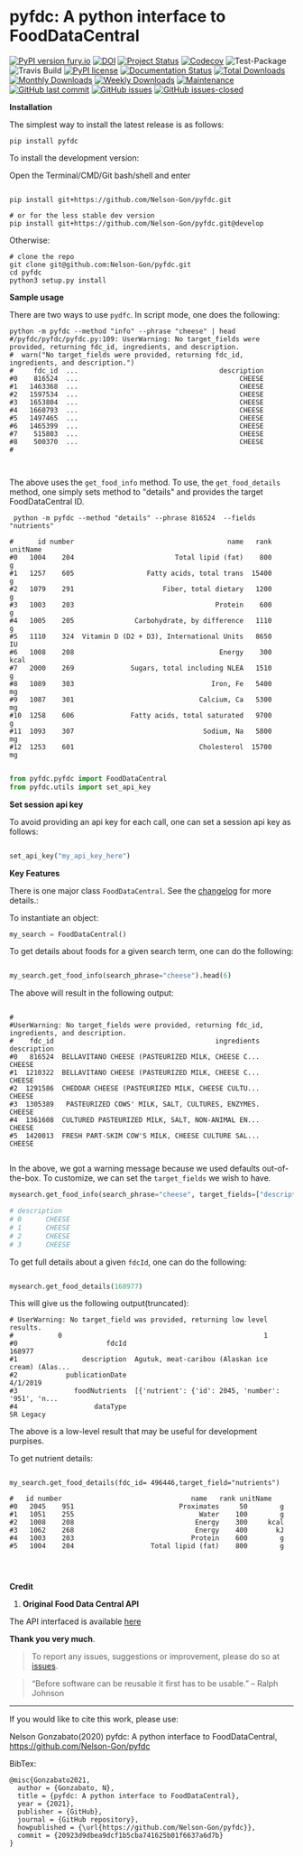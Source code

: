 # pyfdc: A python interface to FoodDataCentral
[![PyPI version fury.io](https://badge.fury.io/py/pyfdc.svg)](https://pypi.python.org/pypi/pyfdc/)
[![DOI](https://zenodo.org/badge/DOI/10.5281/zenodo.3764453.svg)](https://doi.org/10.5281/zenodo.3764453)
[![Project Status](http://www.repostatus.org/badges/latest/active.svg)](http://www.repostatus.org/#active) 
[![Codecov](https://codecov.io/gh/Nelson-Gon/pyfdc/branch/master/graph/badge.svg)](https://codecov.io/gh/Nelson-Gon/pyfdc?branch=master)
![Test-Package](https://github.com/Nelson-Gon/pyfdc/workflows/Test-Package/badge.svg)
![Travis Build](https://travis-ci.com/Nelson-Gon/pyfdc.svg?branch=master)
[![PyPI license](https://img.shields.io/pypi/l/pyfdc.svg)](https://pypi.python.org/pypi/pyfdc/)
[![Documentation Status](https://readthedocs.org/projects/pyfdc/badge/?version=latest)](https://pyfdc.readthedocs.io/en/latest/?badge=latest)
[![Total Downloads](https://pepy.tech/badge/pyfdc)](https://pepy.tech/project/pyfdc)
[![Monthly Downloads](https://pepy.tech/badge/pyfdc/month)](https://pepy.tech/project/pyfdc)
[![Weekly Downloads](https://pepy.tech/badge/pyfdc/week)](https://pepy.tech/project/pyfdc)
[![Maintenance](https://img.shields.io/badge/Maintained%3F-yes-green.svg)](https://GitHub.com/Nelson-Gon/pyfdc/graphs/commit-activity)
[![GitHub last commit](https://img.shields.io/github/last-commit/Nelson-Gon/pyfdc.svg)](https://github.com/Nelson-Gon/pyfdc/commits/master)
[![GitHub issues](https://img.shields.io/github/issues/Nelson-Gon/pyfdc.svg)](https://GitHub.com/Nelson-Gon/pyfdc/issues/)
[![GitHub issues-closed](https://img.shields.io/github/issues-closed/Nelson-Gon/pyfdc.svg)](https://GitHub.com/Nelson-Gon/pyfdc/issues?q=is%3Aissue+is%3Aclosed)



**Installation**

The simplest way to install the latest release is as follows:

```shell
pip install pyfdc

```

To install the development version:


Open the Terminal/CMD/Git bash/shell and enter

```shell

pip install git+https://github.com/Nelson-Gon/pyfdc.git

# or for the less stable dev version
pip install git+https://github.com/Nelson-Gon/pyfdc.git@develop

```

Otherwise:

```shell
# clone the repo
git clone git@github.com:Nelson-Gon/pyfdc.git
cd pyfdc
python3 setup.py install

```



**Sample usage**


There are two ways to use `pydfc`. In script mode, one does the following:

```shell
python -m pyfdc --method "info" --phrase "cheese" | head
#/pyfdc/pyfdc/pyfdc.py:109: UserWarning: No target_fields were provided, returning fdc_id, ingredients, and description.
#  warn("No target_fields were provided, returning fdc_id, ingredients, and description.")
#     fdc_id  ...                                   description
#0    816524  ...                                        CHEESE
#1   1463368  ...                                        CHEESE
#2   1597534  ...                                        CHEESE
#3   1653804  ...                                        CHEESE
#4   1660793  ...                                        CHEESE
#5   1497465  ...                                        CHEESE
#6   1465399  ...                                        CHEESE
#7    515803  ...                                        CHEESE
#8    500370  ...                                        CHEESE
#



```

The above uses the `get_food_info` method. To use, the `get_food_details` method, one simply sets method to "details" 
and provides the target FoodDataCentral ID. 

```shell
 python -m pyfdc --method "details" --phrase 816524  --fields "nutrients"
 
#      id number                                      name   rank unitName
#0   1004    204                         Total lipid (fat)    800        g
#1   1257    605                  Fatty acids, total trans  15400        g
#2   1079    291                      Fiber, total dietary   1200        g
#3   1003    203                                   Protein    600        g
#4   1005    205               Carbohydrate, by difference   1110        g
#5   1110    324  Vitamin D (D2 + D3), International Units   8650       IU
#6   1008    208                                    Energy    300     kcal
#7   2000    269              Sugars, total including NLEA   1510        g
#8   1089    303                                  Iron, Fe   5400       mg
#9   1087    301                               Calcium, Ca   5300       mg
#10  1258    606              Fatty acids, total saturated   9700        g
#11  1093    307                                Sodium, Na   5800       mg
#12  1253    601                               Cholesterol  15700       mg

```


```python

from pyfdc.pyfdc import FoodDataCentral
from pyfdc.utils import set_api_key

```

**Set session api key**

To avoid providing an api key for each call, one can set a session api key as follows:

```python

set_api_key("my_api_key_here")


```


**Key Features**

There is one major class `FoodDataCentral`. 
See the [changelog](https://github.com/Nelson-Gon/pyfdc/blob/master/changelog.md) 
for more details.:

To instantiate an object:

```python
my_search = FoodDataCentral()
```

To get details about foods for a given search term, one can do the following:

```python

my_search.get_food_info(search_phrase="cheese").head(6)

```

The above will result in the following output:

```shell

#
#UserWarning: No target_fields were provided, returning fdc_id, ingredients, and description.
#    fdc_id                                        ingredients description
#0   816524  BELLAVITANO CHEESE (PASTEURIZED MILK, CHEESE C...      CHEESE
#1  1210322  BELLAVITANO CHEESE (PASTEURIZED MILK, CHEESE C...      CHEESE
#2  1291586  CHEDDAR CHEESE (PASTEURIZED MILK, CHEESE CULTU...      CHEESE
#3  1305389   PASTEURIZED COWS' MILK, SALT, CULTURES, ENZYMES.      CHEESE
#4  1361608  CULTURED PASTEURIZED MILK, SALT, NON-ANIMAL EN...      CHEESE
#5  1420013  FRESH PART-SKIM COW'S MILK, CHEESE CULTURE SAL...      CHEESE


```


In the above, we got a warning message because we used defaults out-of-the-box. To customize, we can set 
the `target_fields` we wish to have.

```python
mysearch.get_food_info(search_phrase="cheese", target_fields=["description"]).head(4)

# description
# 0      CHEESE
# 1      CHEESE
# 2      CHEESE
# 3      CHEESE
```





To get full details about a given `fdcId`, one can do the following:

```python

mysearch.get_food_details(168977)

```

This will give us the following output(truncated):

```shell
# UserWarning: No target_field was provided, returning low level results.
#           0                                                  1
#0                      fdcId                                             168977
#1                description  Agutuk, meat-caribou (Alaskan ice cream) (Alas...
#2            publicationDate                                           4/1/2019
#3              foodNutrients  [{'nutrient': {'id': 2045, 'number': '951', 'n...
#4                   dataType                                          SR Legacy

```

The above is a low-level result that may be useful for development purpises. 

To get nutrient details:

```shell

my_search.get_food_details(fdc_id= 496446,target_field="nutrients")

#   id number                                name   rank unitName
#0   2045    951                          Proximates     50        g
#1   1051    255                               Water    100        g
#2   1008    208                              Energy    300     kcal
#3   1062    268                              Energy    400       kJ
#4   1003    203                             Protein    600        g
#5   1004    204                   Total lipid (fat)    800        g


  

```


**Credit**

1. **Original Food Data Central API**

The API interfaced is available [here](https://fdc.nal.usda.gov/api-guide.html)

**Thank you very much**. 

> To report any issues, suggestions or improvement, please do so 
at [issues](https://github.com/Nelson-Gon/pyfdc/issues). 

> “Before software can be reusable it first has to be usable.” – Ralph Johnson

---

If you would like to cite this work, please use:

Nelson Gonzabato(2020) pyfdc: A python interface to FoodDataCentral, https://github.com/Nelson-Gon/pyfdc

BibTex:

```shell
@misc{Gonzabato2021,
  author = {Gonzabato, N},
  title = {pyfdc: A python interface to FoodDataCentral},
  year = {2021},
  publisher = {GitHub},
  journal = {GitHub repository},
  howpublished = {\url{https://github.com/Nelson-Gon/pyfdc}},
  commit = {20923d9dbea9dcf1b5cba741625b01f6637a6d7b}
} 
```